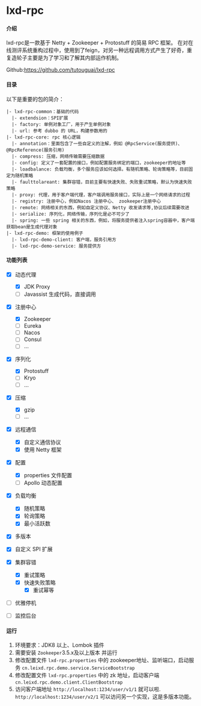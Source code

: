 # lxd-rpc

#### 介绍
lxd-rpc是一款基于 Netty + Zookeeper + Protostuff 的简易 RPC 框架。
在对在线测评系统重构过程中，使用到了feign，对另一种远程调用方式产生了好奇，重复造轮子主要是为了学习和了解其内部运作机制。

Github:https://github.com/tutouguai/lxd-rpc

#### 目录
以下是重要的包的简介：
```
|- lxd-rpc-common：基础的代码
  |- extendsion：SPI扩展
  |- factory: 单例对象工厂，用于产生单例对象
  |- url: 参考 dubbo 的 URL，构建参数用的
|- lxd-rpc-core: rpc 核心逻辑
  |- annotation：里面包含了一些自定义的注解，例如 @RpcService(服务提供)、@RpcReference(服务引用)
  |- compress: 压缩，网络传输需要压缩数据
  |- config: 定义了一套配置的接口，例如配置服务绑定的端口，zookeeper的地址等
  |- loadbalance: 负载均衡，多个服务应该如何选择。有随机策略、轮询策略等，目前固定为随机策略
  |- faulttolareant: 集群容错，目前主要有快速失败、失败重试策略，默认为快速失败策略
  |- proxy: 代理，用于客户端代理，客户端调用服务接口，实际上是一个网络请求的过程
  |- registry: 注册中心，例如Nacos 注册中心、 zookeeper注册中心
  |- remote: 网络相关的东西，例如自定义协议、Netty 收发请求等,协议后续需要改进
  |- serialize: 序列化，网络传输，序列化是必不可少了
  |- spring: 一些 spring 相关的东西，例如，将服务提供者注入spring容器中，客户端获取bean是生成代理对象
|- lxd-rpc-demo: 框架的使用例子
  |- lxd-rpc-demo-client: 客户端，服务引用方
  |- lxd-rpc-demo-service: 服务提供方
```

#### 功能列表
- [x] 动态代理
    - [x] JDK Proxy
    - [ ] Javassist 生成代码，直接调用
    
- [x] 注册中心
    - [x] Zookeeper
    - [ ] Eureka
    - [ ] Nacos
    - [ ] Consul
    - [ ] ...
    
- [x] 序列化
    - [x] Protostuff
    - [ ] Kryo
    - [ ] ...
    
- [x] 压缩
    - [x] gzip
    - [ ] ...
    
- [x] 远程通信
    - [x] 自定义通信协议
    - [x] 使用 Netty 框架
    
- [x] 配置
    - [x] properties 文件配置
    - [ ] Apollo 动态配置

- [x] 负载均衡
    - [x] 随机策略
    - [x] 轮询策略
    - [x] 最小活跃数
    
- [x] 多版本

- [x] 自定义 SPI 扩展

- [x] 集群容错
    - [x] 重试策略
    - [x] 快速失败策略
      - [x] 重试幂等
    
- [ ] 优雅停机

- [ ] 监控后台

    

    

#### 运行
1. 环境要求：JDK8 以上、Lombok 插件
2. 需要安装 `Zookeeper`3.5.x及以上版本 并运行
3. 修改配置文件 `lxd-rpc.properties` 中的 zookeeper地址、监听端口，启动服务 `cn.leixd.rpc.demo.service.ServiceBootstrap`
4. 修改配置文件 `lxd-rpc.properties` 中的 zk 地址，启动客户端 `cn.leixd.rpc.demo.client.ClientBootstrap`
5. 访问客户端地址 `http://localhost:1234/user/v1/1` 就可以啦. `http://localhost:1234/user/v2/1` 可以访问另一个实现，这是多版本功能。
